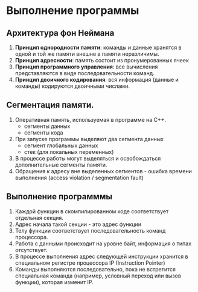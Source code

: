 # Выполнение программы

## Архитектура фон Неймана
1. **Принцип однородности памяти**: команды и данные хранятся в одной и той же памяти внешне в памяти неразличимы.
1. **Принцип адресности**: память состоит из пронумерованных ячеек
1. **Принцип программного управления**: все вычисления представляются в виде последовательности команд.
1. **Принцип двоичного кодирования**: вся информация (данные и команды) кодируются двоичными числами.

## Сегментация памяти.
1. Оперативная память, используемая в программе на С++.
    * сегменты данных
    * сегменты кода
1. При запуске программы выделяют два сегмента данных
    * сегмент глобальных данных
    * стек (для локальных переменных)
1. В процессе работы могут выделяться и освобождаться дополнительные сегменты памяти.
1. Обращения к адресу вне выделенных сегментов - ошибка времени выполнения (access violation / segmentation fault)

## Выполнение программмы
1. Каждой функции в скомпилированном коде соответствует отдельная секция.
1. Адрес начала такой секции - это адрес функции
1. Телу функции соответствует последовательность команд процессора.
1. Работа с данными происходит на уровне байт, информация о типах отсутствует.
1. В процессе выполнения адрес следующей инструкции хранится в специальном регистре процессора IP (Instruction Pointer)
1. Команды выполняются последовательно, пока не встретится специальная команда (например, условный переход или вызов функции), которая изменит IP.

